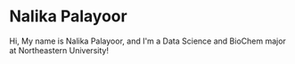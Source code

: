 # Nalika Palayoor

Hi, My name is Nalika Palayoor, and I'm a Data Science and BioChem major at Northeastern University!

